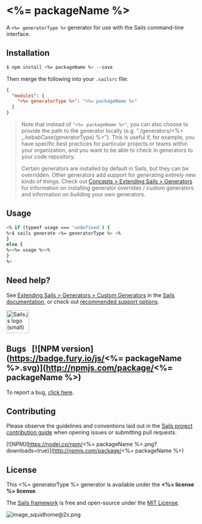 # <%= packageName %>

A `<%= generatorType %>` generator for use with the Sails command-line interface.


## Installation

```sh
$ npm install <%= packageName %> --save
```

Then merge the following into your `.sailsrc` file:

```json
{
  "modules": {
    "<%= generatorType %>": "<%= packageName %>"
  }
}
```

> Note that instead of `"<%= packageName %>"`, you can also choose to provide the path to the generator locally (e.g. "./generators/<%= _.kebabCase(generatorType) %>").
> This is useful if, for example, you have specific best practices for particular projects or teams within your organization, and you want to be able to check in generators to your code repository.
>
> Certain generators are installed by default in Sails, but they can be overridden.  Other generators add support for generating entirely new kinds of things.
> Check out [Concepts > Extending Sails > Generators](http://sailsjs.com/docs/concepts/extending-sails/generators) for information on installing generator overrides / custom generators and information on building your own generators.



## Usage

```bash
<% if (typeof usage === 'undefined') {
%>$ sails generate <%= generatorType %> <%
}
else {
%><%= usage %><%
}
%>
```


## Need help?

See [Extending Sails > Generators > Custom Generators](http://sailsjs.com/docs/concepts/extending-sails/generators/custom-generators) in the [Sails documentation](http://sailsjs.com/documentation), or check out [recommended support options](http://sailsjs.com/support).

<a href="http://sailsjs.com" target="_blank" title="Node.js framework for building realtime APIs."><img src="https://github-camo.global.ssl.fastly.net/9e49073459ed4e0e2687b80eaf515d87b0da4a6b/687474703a2f2f62616c64657264617368792e6769746875622e696f2f7361696c732f696d616765732f6c6f676f2e706e67" width=60 alt="Sails.js logo (small)"/></a>


## Bugs &nbsp; [![NPM version](https://badge.fury.io/js/<%= packageName %>.svg)](http://npmjs.com/package/<%= packageName %>)

To report a bug, [click here](http://sailsjs.com/bugs).


## Contributing

Please observe the guidelines and conventions laid out in the [Sails project contribution guide](http://sailsjs.com/documentation/contributing) when opening issues or submitting pull requests.

[![NPM](https://nodei.co/npm/<%= packageName %>.png?downloads=true)](http://npmjs.com/package/<%= packageName %>)



## License

This <%= generatorType %> generator is available under the **<%= license %> license**.

The [Sails framework](http://sailsjs.com) is free and open-source under the [MIT License](http://sailsjs.com/license).


![image_squidhome@2x.png](http://i.imgur.com/RIvu9.png)
